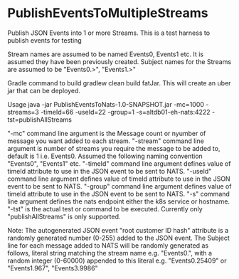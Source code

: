 # PublishEventsToMultipleStreams
Publish JSON Events into 1 or more Streams. This is a test harness to publish events for testing

Stream names are assumed to be named Events0, Events1 etc. It is assumed they have been previously created.
Subject names for the Streams are assumed to be "Events0.>", "Events1.>"

Gradle command to build  gradlew clean build fatJar.
This will create an uber jar that can be deployed.

Usage
java -jar PublishEventsToNats-1.0-SNAPSHOT.jar -mc=1000 -streams=3 -timeId=66 -useId=22 -group=1 -s=altdb01-eh-nats:4222 -tst=publishAllStreams  

"-mc" command line argument is the Message count or nyumber of message you want added to each stream.
"-stream" command line argument is number of streams you require the message to be added to, default is 1 i.e. Events0. Assumed the following naming convention "Events0", "Events1" etc.
"-timeId" command line argument defines value of timeId attribute to use in the JSON event to be sent to NATS.
"-useId" command line argument defines value of timeId attribute to use in the JSON event to be sent to NATS.
"-group" command line argument defines value of timeId attribute to use in the JSON event to be sent to NATS.
"-s" command line argument defines the nats endpoint either the k8s service or hostname.
"-tst" is the actual test or command to be executed. Currently only "publishAllStreams" is only supported.

Note: The autogenerated JSON event "root customer ID hash" attribute is a randomly generated number (0-255) added to the JSON event.
      The Subject line for each message added to NATS will be randomly generated as follows, literal string matching the stream name e.g. "Events0.", with a random integer (0-60000) appended to this literal e.g. "Events0.25409" or "Events1.967", "Events3.9986"
      
